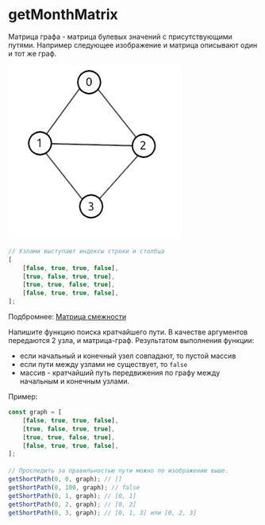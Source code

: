 # getMonthMatrix

Матрица графа - матрица булевых значений с присутствующими путями. Например следующее изображение и матрица описывают один и тот же граф.

![Graph 1](/sets/images/graph_1.png)

```javascript
// Узлами выступают индексы строки и столбца
[
	[false, true, true, false],
	[true, false, true, true],
	[true, true, false, true],
	[false, true, true, false],
];
```

Подбромнее: [Матрица смежности](https://ru.wikipedia.org/wiki/%D0%9C%D0%B0%D1%82%D1%80%D0%B8%D1%86%D0%B0_%D1%81%D0%BC%D0%B5%D0%B6%D0%BD%D0%BE%D1%81%D1%82%D0%B8)

Напишите функцию поиска кратчайшего пути. В качестве аргументов передаются 2 узла, и матрица-граф. Результатом выполнения функции:

- если начальный и конечный узел совпадают, то пустой массив
- если пути между узлами не существует, то `false`
- массив - кратчайший путь передвижения по графу между начальным и конечным узлами.

Пример:

```javascript
const graph = [
	[false, true, true, false],
	[true, false, true, true],
	[true, true, false, true],
	[false, true, true, false],
];

// Проследить за правильностью пути можно по изображению выше.
getShortPath(0, 0, graph); // []
getShortPath(0, 100, graph); // false
getShortPath(0, 1, graph); // [0, 1]
getShortPath(0, 2, graph); // [0, 2]
getShortPath(0, 3, graph); // [0, 1, 3] или [0, 2, 3]
```
